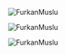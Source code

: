 <p><img align="center" src="https://github-readme-stats.vercel.app/api?username=FurkanMuslu&show_icons=true&locale=en" alt="FurkanMuslu" /></p>
<p><img align="center" src="https://github-readme-streak-stats.herokuapp.com/?user=FurkanMuslu&" alt="FurkanMuslu" /></p>
<p><img src="https://github-readme-stats.vercel.app/api/top-langs?username=FurkanMuslu&show_icons=true&locale=en&layout=compact" alt="FurkanMuslu" /></p>
